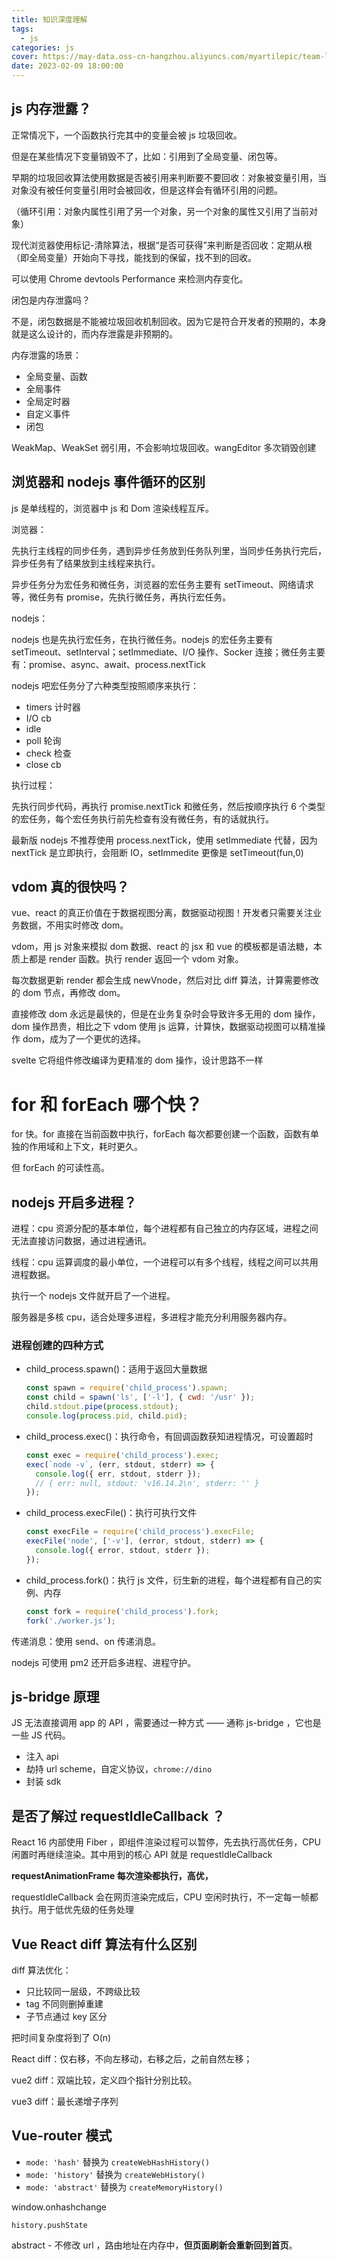 ```yaml
---
title: 知识深度理解
tags:
  - js
categories: js
cover: https://may-data.oss-cn-hangzhou.aliyuncs.com/myartilepic/team-lily-bug.png
date: 2023-02-09 18:00:00
---
```


## js 内存泄露？

正常情况下，一个函数执行完其中的变量会被 js 垃圾回收。

但是在某些情况下变量销毁不了，比如：引用到了全局变量、闭包等。

早期的垃圾回收算法使用数据是否被引用来判断要不要回收：对象被变量引用，当对象没有被任何变量引用时会被回收，但是这样会有循环引用的问题。

（循环引用：对象内属性引用了另一个对象，另一个对象的属性又引用了当前对象）

现代浏览器使用标记-清除算法，根据“是否可获得”来判断是否回收：定期从根（即全局变量）开始向下寻找，能找到的保留，找不到的回收。

可以使用 Chrome devtools Performance 来检测内存变化。

闭包是内存泄露吗？

不是，闭包数据是不能被垃圾回收机制回收。因为它是符合开发者的预期的，本身就是这么设计的，而内存泄露是非预期的。

内存泄露的场景：

- 全局变量、函数
- 全局事件
- 全局定时器
- 自定义事件
- 闭包

WeakMap、WeakSet 弱引用，不会影响垃圾回收。wangEditor 多次销毁创建

## 浏览器和 nodejs 事件循环的区别

js 是单线程的，浏览器中 js 和 Dom 渲染线程互斥。

浏览器：

先执行主线程的同步任务，遇到异步任务放到任务队列里，当同步任务执行完后，异步任务有了结果放到主线程来执行。

异步任务分为宏任务和微任务，浏览器的宏任务主要有 setTimeout、网络请求等，微任务有 promise，先执行微任务，再执行宏任务。

nodejs：

nodejs 也是先执行宏任务，在执行微任务。nodejs 的宏任务主要有 setTimeout、setInterval；setImmediate、I/O 操作、Socker 连接；微任务主要有：promise、async、await、process.nextTick

nodejs 吧宏任务分了六种类型按照顺序来执行：

- timers 计时器
- I/O cb
- idle
- poll 轮询
- check 检查
- close cb

执行过程：

先执行同步代码，再执行 promise.nextTick 和微任务，然后按顺序执行 6 个类型的宏任务，每个宏任务执行前先检查有没有微任务，有的话就执行。

最新版 nodejs 不推荐使用 process.nextTick，使用 setImmediate 代替，因为 nextTick 是立即执行，会阻断 IO，setImmedite 更像是 setTimeout(fun,0)

## vdom 真的很快吗？

vue、react 的真正价值在于数据视图分离，数据驱动视图！开发者只需要关注业务数据，不用实时修改 dom。

vdom，用 js 对象来模拟 dom 数据、react 的 jsx 和 vue 的模板都是语法糖，本质上都是 render 函数。执行 render 返回一个 vdom 对象。

每次数据更新 render 都会生成 newVnode，然后对比 diff 算法，计算需要修改的 dom 节点，再修改 dom。

直接修改 dom 永远是最快的，但是在业务复杂时会导致许多无用的 dom 操作，dom 操作昂贵，相比之下 vdom 使用 js 运算，计算快，数据驱动视图可以精准操作 dom，成为了一个更优的选择。

svelte 它将组件修改编译为更精准的 dom 操作，设计思路不一样

# for 和 forEach 哪个快？

for 快。for 直接在当前函数中执行，forEach 每次都要创建一个函数，函数有单独的作用域和上下文，耗时更久。

但 forEach 的可读性高。

## nodejs 开启多进程？

进程：cpu 资源分配的基本单位，每个进程都有自己独立的内存区域，进程之间无法直接访问数据，通过进程通讯。

线程：cpu 运算调度的最小单位，一个进程可以有多个线程，线程之间可以共用进程数据。

执行一个 nodejs 文件就开启了一个进程。

服务器是多核 cpu，适合处理多进程，多进程才能充分利用服务器内存。

### 进程创建的四种方式

- child_process.spawn()：适用于返回大量数据
  ```jsx
  const spawn = require('child_process').spawn;
  const child = spawn('ls', ['-l'], { cwd: '/usr' });
  child.stdout.pipe(process.stdout);
  console.log(process.pid, child.pid);
  ```
- child_process.exec()：执行命令，有回调函数获知进程情况，可设置超时
  ```jsx
  const exec = require('child_process').exec;
  exec(`node -v`, (err, stdout, stderr) => {
    console.log({ err, stdout, stderr });
    // { err: null, stdout: 'v16.14.2\n', stderr: '' }
  });
  ```
- child_process.execFile()：执行可执行文件
  ```jsx
  const execFile = require('child_process').execFile;
  execFile('node', ['-v'], (error, stdout, stderr) => {
    console.log({ error, stdout, stderr });
  });
  ```
- child_process.fork()：执行 js 文件，衍生新的进程，每个进程都有自己的实例、内存
  ```jsx
  const fork = require('child_process').fork;
  fork('./worker.js');
  ```

传递消息：使用 send、on 传递消息。

nodejs 可使用 pm2 还开启多进程、进程守护。

## js-bridge 原理

JS 无法直接调用 app 的 API ，需要通过一种方式 —— 通称 js-bridge ，它也是一些 JS 代码。

- 注入 api
- 劫持 url scheme，自定义协议，`chrome://dino`
- 封装 sdk

## 是否了解过 requestIdleCallback ？

React 16 内部使用 Fiber ，即组件渲染过程可以暂停，先去执行高优任务，CPU 闲置时再继续渲染。其中用到的核心 API 就是 requestIdleCallback

**requestAnimationFrame 每次渲染都执行，高优，**

requestIdleCallback 会在网页渲染完成后，CPU 空闲时执行，不一定每一帧都执行。用于低优先级的任务处理

## Vue React diff 算法有什么区别

diff 算法优化：

- 只比较同一层级，不跨级比较
- tag 不同则删掉重建
- 子节点通过 key 区分

把时间复杂度将到了 O(n)

React diff：仅右移，不向左移动，右移之后，之前自然左移；

vue2 diff：双端比较，定义四个指针分别比较。

vue3 diff：最长递增子序列

## Vue-router 模式

- `mode: 'hash'` 替换为 `createWebHashHistory()`
- `mode: 'history'` 替换为 `createWebHistory()`
- `mode: 'abstract'` 替换为 `createMemoryHistory()`

window.onhashchange

`history.pushState`

abstract - 不修改 url ，路由地址在内存中，**但页面刷新会重新回到首页**。
